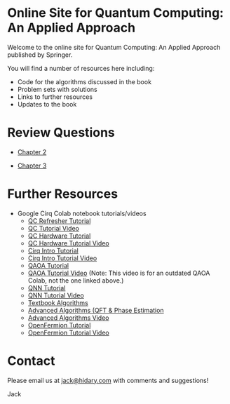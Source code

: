 # Online Site for Quantum Computing: An Applied Approach

Welcome to the online site for Quantum Computing: An Applied Approach published by Springer.

You will find a number of resources here including:
  - Code for the algorithms discussed in the book
  - Problem sets with solutions
  - Links to further resources 
  - Updates to the book

# Review Questions

* [Chapter 2](./chapter02/review-questions.md)

* [Chapter 3](./chapter03/review-questions.md)

# Further Resources

* Google Cirq Colab notebook tutorials/videos
    * [QC Refresher Tutorial](https://docs.google.com/presentation/d/1rMaRs-7JY-PTBx0MDroMcI3j72uBYAFT86O6O-JNl-0/edit?usp=sharing)
    * [QC Tutorial Video](https://drive.google.com/file/d/18uf9nuMzUW86zb80cE81ynqIe3cHqW7l/view?usp=sharing&ts=5c4b8486)
    * [QC Hardware Tutorial](https://docs.google.com/presentation/d/1yYWggyACrk5F5ZQcB1yensWmiFZWCaMp_tAZSEi4zOg/edit?usp=sharing)
    * [QC Hardware Tutorial Video](https://drive.google.com/file/d/16WtffP4HSr-m-iVpSkVeBNaKNsBmaQB1/view?usp=sharing&ts=5c4b8486)
    * [Cirq Intro Tutorial](https://colab.research.google.com/drive/1mrDPc0HSBxgD_-wwif_gUGriM3VTNYoy)
    * [Cirq Intro Tutorial Video](https://drive.google.com/file/d/1--qszC9aoj4WPmqgRc0ak0cLK3qNWPYs/view?usp=sharing&ts=5c4b8486)
    * [QAOA Tutorial](https://colab.research.google.com/drive/1caKw0lZ3ovdxKVQ4QxkSKgTRlQ7DxLJZ)
    * [QAOA Tutorial Video](https://drive.google.com/file/d/1LBBvXTFSAuS5mkrvKVBAjxpwQ_xqnmwk/view?usp=sharing&ts=5c4b8486) (Note: This video is for an outdated QAOA Colab, not the one linked above.)
    * [QNN Tutorial](https://colab.research.google.com/drive/1TXjjHcdVdYZuMKxHXHI4Ixnmen7K8Xmf)
    * [QNN Tutorial Video](https://drive.google.com/file/d/1f42juqXos_GZVw7q_vCBYZc8Jf82h9YQ/view?usp=sharing&ts=5c4b848)
    * [Textbook Algorithms](https://colab.research.google.com/drive/1X0H39CWQzx2uO9UGiokdseWsxt6ckxOw)
    * [Advanced Algorithms (QFT & Phase Estimation](https://colab.research.google.com/drive/1v1RttPOf90mwVjSprvNc9GPsqyFupMk-)
    * [Advanced Algorithms Video](https://drive.google.com/file/d/1puoUItpKN7XWP-Wccj3r8DcY9Z9RsGBb/view?usp=sharing&ts=5c4b8486)
    * [OpenFermion Tutorial](https://colab.research.google.com/drive/1kIZY9SWEG6p3pIakJvU-XM6ev50C34Ro)
    * [OpenFermion Tutorial Video](https://drive.google.com/file/d/1DfANm-HtBRGi0b6lsG5SPV_uTWvPxsbS/view?usp=sharing&ts=5c4b8486)

# Contact 
  
 Please email us at jack@hidary.com with comments and suggestions! 
  
  Jack
  
